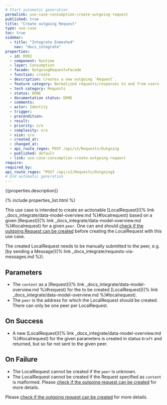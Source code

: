```yaml
---
# Start automatic generation
permalink: use-case-consumption-create-outgoing-request
published: true
title: "Create outgoing Request"
type: use-case
toc: true
sidebar:
  - title: "Integrate Enmeshed"
    nav: "docs_integrate"
properties:
  - id: ROR2
  - component: Runtime
  - layer: Consumption
  - facade: OutgoingRequestsFacade
  - function: create
  - description: Creates a new outgoing `Request`.
  - feature category: Normalized requests/responses to and from users
  - tech category: Requests
  - status: DONE
  - documentation status: DONE
  - comments:
  - actor: Identity
  - trigger:
  - precondition:
  - result:
  - priority: n/a
  - complexity: n/a
  - size: n/a
  - created_at:
  - changed_at:
  - api_route_regex: POST /api/v2/Requests/Outgoing
  - published: default
  - link: use-case-consumption-create-outgoing-request
require:
required_by:
api_route_regex: ^POST /api/v2/Requests/Outgoing$
# End automatic generation
---
```


{{properties.description}}

{% include properties_list.html %}

This use case is intended to create an actionable [LocalRequest]({% link _docs_integrate/data-model-overview.md %}#localrequest) based on a given [Request]({% link _docs_integrate/data-model-overview.md %}#localrequest) for a given `peer`.
One can and should [check if the outgoing Request can be created](use-case-consumption-check-if-outgoing-request-can-be-created) before creating the LocalRequest with this use case.

The created LocalRequest needs to be manually submitted to the peer, e.g. [by sending a Message]({% link _docs_integrate/requests-via-messages.md %}).

## Parameters

- The `content` as a [Request]({% link _docs_integrate/data-model-overview.md %}#request) for the to be created [LocalRequest]({% link _docs_integrate/data-model-overview.md %}#localrequest).
- The `peer` is the address for which the LocalRequest should be created. There can only be one peer per LocalRequest.

## On Success

- A new [LocalRequest]({% link _docs_integrate/data-model-overview.md %}#localrequest) for the given parameters is created in status `Draft` and returned, but so far not sent to the given peer.

## On Failure

- The LocalRequest cannot be created if the `peer` is unknown.
- The LocalRequest cannot be created if the Request specified as `content` is malformed. Please [check if the outgoing request can be created](use-case-consumption-check-if-outgoing-request-can-be-created) for more details.

Please [check if the outgoing request can be created](use-case-consumption-check-if-outgoing-request-can-be-created) for more details.

